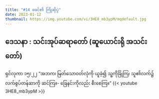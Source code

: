 ```yaml
---
title: "#14 ဖခင်၏ ကြိုဆိုပွဲ"
date: 2023-01-12
thumbnail: https://img.youtube.com/vi/3HE8_mb3ypM/mqdefault.jpg
---
```

ဒေသနာ : သင်းအုပ်ဆရာတော် (ဆူယောင်းရို အသင်းတော်) 
---
<!--more-->
ရှင်လုကာ ၁၅း၂၂ “အဘက၊ မြတ်သောဝတ်လုံကို ယူခဲ့၍ သူ့ကိုခြုံကြ၊ သူ၏လက်၌ လက်စွပ်တန်ဆာကို ဆင်ကြ။- ခြေနင်းကိုလည်း စီးစေကြ။”
{{< youtube 3HE8_mb3ypM >}}
